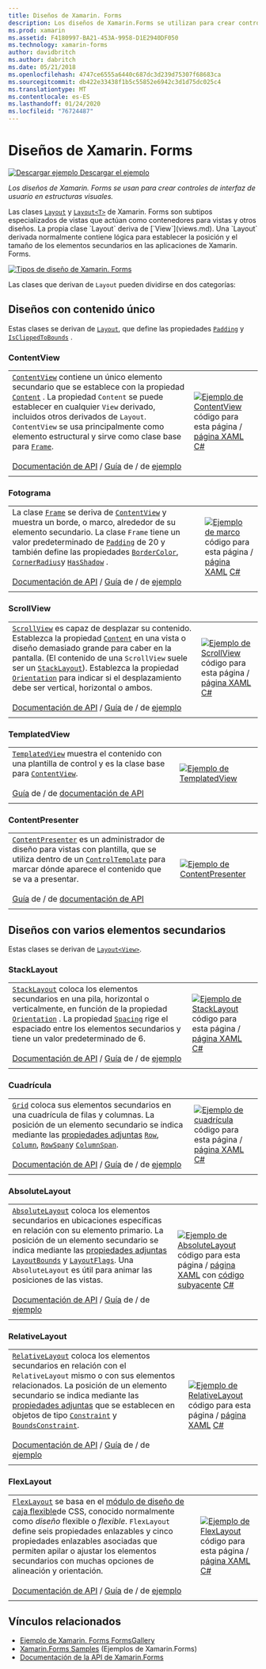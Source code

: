 ```yaml
---
title: Diseños de Xamarin. Forms
description: Los diseños de Xamarin.Forms se utilizan para crear controles de interfaz de usuario en estructuras visuales. En este artículo se enumera los diseños que se incluye en Xamarin.Forms.
ms.prod: xamarin
ms.assetid: F4180997-BA21-453A-9958-D1E2940DF050
ms.technology: xamarin-forms
author: davidbritch
ms.author: dabritch
ms.date: 05/21/2018
ms.openlocfilehash: 4747ce6555a6440c687dc3d239d75307f68683ca
ms.sourcegitcommit: db422e33438f1b5c55852e6942c3d1d75dc025c4
ms.translationtype: MT
ms.contentlocale: es-ES
ms.lasthandoff: 01/24/2020
ms.locfileid: "76724487"
---
```

# <a name="xamarinforms-layouts"></a>Diseños de Xamarin. Forms

[![Descargar ejemplo](~/media/shared/download.png) Descargar el ejemplo](https://docs.microsoft.com/samples/xamarin/xamarin-forms-samples/formsgallery)

_Los diseños de Xamarin. Forms se usan para crear controles de interfaz de usuario en estructuras visuales._

Las clases [`Layout`](xref:Xamarin.Forms.Layout) y [`Layout<T>`](xref:Xamarin.Forms.Layout`1) de Xamarin. Forms son subtipos especializados de vistas que actúan como contenedores para vistas y otros diseños. La propia clase `Layout` deriva de [`View`](views.md). Una `Layout` derivada normalmente contiene lógica para establecer la posición y el tamaño de los elementos secundarios en las aplicaciones de Xamarin. Forms.

[![Tipos de diseño de Xamarin. Forms](layouts-images/layouts-sml.png "Tipos de diseño de Xamarin. Forms")](layouts-images/layouts.png#lightbox "Tipos de diseño de Xamarin. Forms")

Las clases que derivan de `Layout` pueden dividirse en dos categorías:

## <a name="layouts-with-single-content"></a>Diseños con contenido único

Estas clases se derivan de [`Layout`](xref:Xamarin.Forms.Layout), que define las propiedades [`Padding`](xref:Xamarin.Forms.Layout.Padding) y [`IsClippedToBounds`](xref:Xamarin.Forms.Layout.IsClippedToBounds) .

<a name="contentView" />

### <a name="contentview"></a>ContentView

|     |     |
| --- | --- |
| [`ContentView`](xref:Xamarin.Forms.ContentView) contiene un único elemento secundario que se establece con la propiedad [`Content`](xref:Xamarin.Forms.ContentView.Content) . La propiedad `Content` se puede establecer en cualquier `View` derivado, incluidos otros derivados de `Layout`. `ContentView` se usa principalmente como elemento estructural y sirve como clase base para [`Frame`](#frame).<br /><br />[Documentación de API](xref:Xamarin.Forms.ContentView) / [Guía](~/xamarin-forms/user-interface/layouts/contentview.md) de / de [ejemplo](https://docs.microsoft.com/samples/xamarin/xamarin-forms-samples/userinterface-contentviewdemos/) | [![Ejemplo de ContentView](layouts-images/ContentView.png "Ejemplo de ContentView")](layouts-images/ContentView-Large.png#lightbox "Ejemplo de ContentView")<br />código para esta página / [página XAML](https://github.com/xamarin/xamarin-forms-samples/blob/master/FormsGallery/FormsGallery/FormsGallery/XamlExamples/ContentViewDemoPage.xaml) [ C# ](https://github.com/xamarin/xamarin-forms-samples/blob/master/FormsGallery/FormsGallery/FormsGallery/CodeExamples/ContentViewDemoPage.cs) |
|     |     |

<a named="frame" />

### <a name="frame"></a>Fotograma

|     |     |
| --- | --- |
| La clase [`Frame`](xref:Xamarin.Forms.Frame) se deriva de [`ContentView`](#contentView) y muestra un borde, o marco, alrededor de su elemento secundario. La clase `Frame` tiene un valor predeterminado de [`Padding`](xref:Xamarin.Forms.Layout.Padding) de 20 y también define las propiedades [`BorderColor`](xref:Xamarin.Forms.Frame.BorderColor), [`CornerRadius`](xref:Xamarin.Forms.Frame.CornerRadius)y [`HasShadow`](xref:Xamarin.Forms.Frame.HasShadow) .<br /><br />[Documentación de API](xref:Xamarin.Forms.Frame) / [Guía](~/xamarin-forms/user-interface/layouts/frame.md) de / de [ejemplo](https://docs.microsoft.com/samples/xamarin/xamarin-forms-samples/userinterface-frame/) | [![Ejemplo de marco](layouts-images/Frame.png "Ejemplo de marco")](layouts-images/Frame-Large.png#lightbox "Ejemplo de marco")<br />código para esta página / [página XAML](https://github.com/xamarin/xamarin-forms-samples/blob/master/FormsGallery/FormsGallery/FormsGallery/XamlExamples/FrameDemoPage.xaml) [ C# ](https://github.com/xamarin/xamarin-forms-samples/blob/master/FormsGallery/FormsGallery/FormsGallery/CodeExamples/FrameDemoPage.cs) |
|     |     |

<a name="scrollView" />

### <a name="scrollview"></a>ScrollView

|     |     |
| --- | --- |
| [`ScrollView`](xref:Xamarin.Forms.ScrollView) es capaz de desplazar su contenido. Establezca la propiedad [`Content`](xref:Xamarin.Forms.ScrollView.Content) en una vista o diseño demasiado grande para caber en la pantalla. (El contenido de una `ScrollView` suele ser un [`StackLayout`](#stackLayout)). Establezca la propiedad [`Orientation`](xref:Xamarin.Forms.ScrollView.Orientation) para indicar si el desplazamiento debe ser vertical, horizontal o ambos.<br /><br />[Documentación de API](xref:Xamarin.Forms.ScrollView) / [Guía](~/xamarin-forms/user-interface/layouts/scroll-view.md) de / de [ejemplo](https://docs.microsoft.com/samples/xamarin/xamarin-forms-samples/userinterface-layout) | [![Ejemplo de ScrollView](layouts-images/ScrollView.png "Ejemplo de ScrollView")](layouts-images/ScrollView-Large.png#lightbox "Ejemplo de ScrollView")<br />código para esta página / [página XAML](https://github.com/xamarin/xamarin-forms-samples/blob/master/FormsGallery/FormsGallery/FormsGallery/XamlExamples/ScrollViewDemoPage.xaml) [ C# ](https://github.com/xamarin/xamarin-forms-samples/blob/master/FormsGallery/FormsGallery/FormsGallery/CodeExamples/ScrollViewDemoPage.cs) |
|     |     |

### <a name="templatedview"></a>TemplatedView

|     |     |
| --- | --- |
| [`TemplatedView`](xref:Xamarin.Forms.TemplatedView) muestra el contenido con una plantilla de control y es la clase base para [`ContentView`](#contentView).<br /><br />[Guía](~/xamarin-forms/app-fundamentals/templates/control-template.md) de / de [documentación de API](xref:Xamarin.Forms.TemplatedView) | [![Ejemplo de TemplatedView](layouts-images/TemplatedView.png "Ejemplo de TemplatedView")](layouts-images/TemplatedView.png#lightbox "Ejemplo de TemplatedView") |
|     |     |

### <a name="contentpresenter"></a>ContentPresenter

|     |     |
| --- | --- |
| [`ContentPresenter`](xref:Xamarin.Forms.ContentPresenter) es un administrador de diseño para vistas con plantilla, que se utiliza dentro de un [`ControlTemplate`](xref:Xamarin.Forms.ControlTemplate) para marcar dónde aparece el contenido que se va a presentar.<br /><br />[Guía](~/xamarin-forms/app-fundamentals/templates/control-template.md) de / de [documentación de API](xref:Xamarin.Forms.ContentPresenter) | [![Ejemplo de ContentPresenter](layouts-images/ContentPresenter.png "Ejemplo de ContentPresenter")](layouts-images/ContentPresenter.png#lightbox "Ejemplo de ContentPresenter") |
|     |     |

## <a name="layouts-with-multiple-children"></a>Diseños con varios elementos secundarios

Estas clases se derivan de [`Layout<View>`](xref:Xamarin.Forms.Layout`1).

<a name="stackLayout" />

### <a name="stacklayout"></a>StackLayout

|     |     |
| --- | --- |
| [`StackLayout`](xref:Xamarin.Forms.StackLayout) coloca los elementos secundarios en una pila, horizontal o verticalmente, en función de la propiedad [`Orientation`](xref:Xamarin.Forms.StackLayout.Orientation) . La propiedad [`Spacing`](xref:Xamarin.Forms.StackLayout.Spacing) rige el espaciado entre los elementos secundarios y tiene un valor predeterminado de 6.<br /><br />[Documentación de API](xref:Xamarin.Forms.StackLayout) / [Guía](~/xamarin-forms/user-interface/layouts/stack-layout.md) de / de [ejemplo](https://docs.microsoft.com/samples/xamarin/xamarin-forms-samples/userinterface-layout)| [![Ejemplo de StackLayout](layouts-images/StackLayout.png "Ejemplo de StackLayout")](layouts-images/StackLayout-Large.png#lightbox "Ejemplo de StackLayout")<br />código para esta página / [página XAML](https://github.com/xamarin/xamarin-forms-samples/blob/master/FormsGallery/FormsGallery/FormsGallery/XamlExamples/StackLayoutDemoPage.xaml) [ C# ](https://github.com/xamarin/xamarin-forms-samples/blob/master/FormsGallery/FormsGallery/FormsGallery/CodeExamples/StackLayoutDemoPage.cs) |
|     |     |

<a name="grid" />

### <a name="grid"></a>Cuadrícula

|     |     |
| --- | --- |
| [`Grid`](xref:Xamarin.Forms.Grid) coloca sus elementos secundarios en una cuadrícula de filas y columnas. La posición de un elemento secundario se indica mediante las [propiedades adjuntas](~/xamarin-forms/xaml/attached-properties.md) [`Row`](xref:Xamarin.Forms.Grid.RowProperty), [`Column`](xref:Xamarin.Forms.Grid.ColumnProperty), [`RowSpan`](xref:Xamarin.Forms.Grid.RowSpanProperty)y [`ColumnSpan`](xref:Xamarin.Forms.Grid.ColumnSpanProperty).<br /><br />[Documentación de API](xref:Xamarin.Forms.Grid) / [Guía](~/xamarin-forms/user-interface/layouts/grid.md) de / de [ejemplo](https://docs.microsoft.com/samples/xamarin/xamarin-forms-samples/userinterface-layout) | [![Ejemplo de cuadrícula](layouts-images/Grid.png "Ejemplo de cuadrícula")](layouts-images/Grid-Large.png#lightbox "Ejemplo de cuadrícula")<br />código para esta página / [página XAML](https://github.com/xamarin/xamarin-forms-samples/blob/master/FormsGallery/FormsGallery/FormsGallery/XamlExamples/GridDemoPage.xaml) [ C# ](https://github.com/xamarin/xamarin-forms-samples/blob/master/FormsGallery/FormsGallery/FormsGallery/CodeExamples/GridDemoPage.cs) |
|     |     |

### <a name="absolutelayout"></a>AbsoluteLayout

|     |     |
| --- | --- |
| [`AbsoluteLayout`](xref:Xamarin.Forms.AbsoluteLayout) coloca los elementos secundarios en ubicaciones específicas en relación con su elemento primario. La posición de un elemento secundario se indica mediante las [propiedades adjuntas](~/xamarin-forms/xaml/attached-properties.md) [`LayoutBounds`](xref:Xamarin.Forms.AbsoluteLayout.LayoutBoundsProperty) y [`LayoutFlags`](xref:Xamarin.Forms.AbsoluteLayout.LayoutFlagsProperty). Una `AbsoluteLayout` es útil para animar las posiciones de las vistas.<br /><br />[Documentación de API](xref:Xamarin.Forms.AbsoluteLayout) / [Guía](~/xamarin-forms/user-interface/layouts/absolute-layout.md) de / de [ejemplo](https://docs.microsoft.com/samples/xamarin/xamarin-forms-samples/userinterface-layout) | [![Ejemplo de AbsoluteLayout](layouts-images/AbsoluteLayout.png "Ejemplo de AbsoluteLayout")](layouts-images/AbsoluteLayout-Large.png#lightbox "Ejemplo de AbsoluteLayout")<br />código para esta página / [página XAML](https://github.com/xamarin/xamarin-forms-samples/blob/master/FormsGallery/FormsGallery/FormsGallery/XamlExamples/AbsoluteLayoutDemoPage.xaml) con [código subyacente](https://github.com/xamarin/xamarin-forms-samples/blob/master/FormsGallery/FormsGallery/FormsGallery/XamlExamples/AbsoluteLayoutDemoPage.xaml.cs) [ C# ](https://github.com/xamarin/xamarin-forms-samples/blob/master/FormsGallery/FormsGallery/FormsGallery/CodeExamples/AbsoluteLayoutDemoPage.cs) |
|     |     |

### <a name="relativelayout"></a>RelativeLayout

|     |     |
| --- | --- |
| [`RelativeLayout`](xref:Xamarin.Forms.RelativeLayout) coloca los elementos secundarios en relación con el `RelativeLayout` mismo o con sus elementos relacionados. La posición de un elemento secundario se indica mediante las [propiedades adjuntas](~/xamarin-forms/xaml/attached-properties.md) que se establecen en objetos de tipo [`Constraint`](xref:Xamarin.Forms.Constraint) y [`BoundsConstraint`](xref:Xamarin.Forms.Constraint).<br /><br />[Documentación de API](xref:Xamarin.Forms.RelativeLayout) / [Guía](~/xamarin-forms/user-interface/layouts/relative-layout.md) de / de [ejemplo](https://docs.microsoft.com/samples/xamarin/xamarin-forms-samples/userinterface-layout) | [![Ejemplo de RelativeLayout](layouts-images/RelativeLayout.png "Ejemplo de RelativeLayout")](layouts-images/RelativeLayout-Large.png#lightbox "Ejemplo de RelativeLayout")<br />código para esta página / [página XAML](https://github.com/xamarin/xamarin-forms-samples/blob/master/FormsGallery/FormsGallery/FormsGallery/XamlExamples/RelativeLayoutDemoPage.xaml) [ C# ](https://github.com/xamarin/xamarin-forms-samples/blob/master/FormsGallery/FormsGallery/FormsGallery/CodeExamples/RelativeLayoutDemoPage.cs) |
|     |     |

### <a name="flexlayout"></a>FlexLayout

|     |     |
| --- | --- |
| [`FlexLayout`](xref:Xamarin.Forms.FlexLayout) se basa en el [módulo de diseño de caja flexible](https://www.w3.org/TR/css-flexbox-1/)de CSS, conocido normalmente como _diseño_ flexible o _flexible_. `FlexLayout` define seis propiedades enlazables y cinco propiedades enlazables asociadas que permiten apilar o ajustar los elementos secundarios con muchas opciones de alineación y orientación.<br /><br />[Documentación de API](xref:Xamarin.Forms.FlexLayout) / [Guía](~/xamarin-forms/user-interface/layouts/flex-layout.md) de / de [ejemplo](https://docs.microsoft.com/samples/xamarin/xamarin-forms-samples/userinterface-flexlayoutdemos) | [![Ejemplo de FlexLayout](layouts-images/FlexLayout.png "Ejemplo de FlexLayout")](layouts-images/FlexLayout-Large.png#lightbox "Ejemplo de FlexLayout")<br />código para esta página / [página XAML](https://github.com/xamarin/xamarin-forms-samples/blob/master/FormsGallery/FormsGallery/FormsGallery/XamlExamples/FlexLayoutDemoPage.xaml) [ C# ](https://github.com/xamarin/xamarin-forms-samples/blob/master/FormsGallery/FormsGallery/FormsGallery/CodeExamples/FlexLayoutDemoPage.cs) |
|     |     |

## <a name="related-links"></a>Vínculos relacionados

- [Ejemplo de Xamarin. Forms FormsGallery](https://docs.microsoft.com/samples/xamarin/xamarin-forms-samples/formsgallery)
- [Xamarin.Forms Samples](https://docs.microsoft.com/samples/browse/?products=xamarin&term=Xamarin.Forms) (Ejemplos de Xamarin.Forms)
- [Documentación de la API de Xamarin.Forms](https://docs.microsoft.com/dotnet/api/xamarin.forms?view=xamarin-forms)
